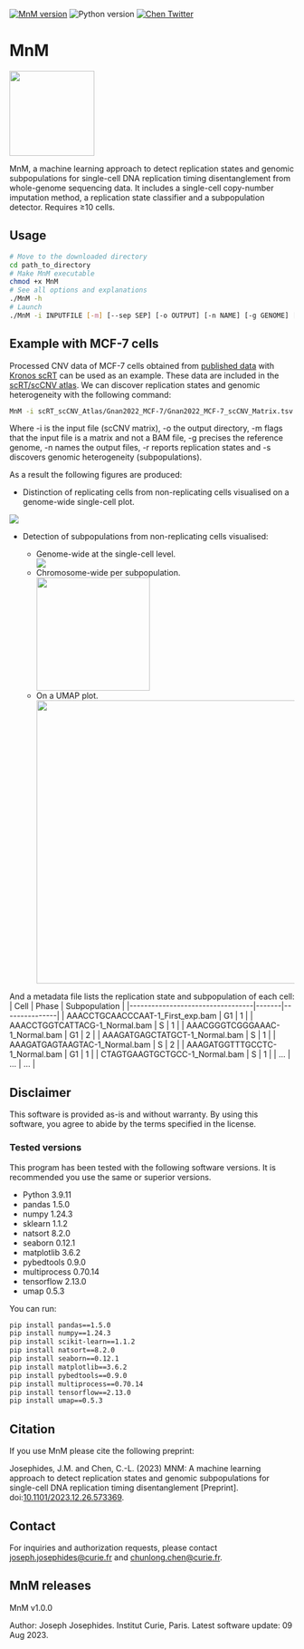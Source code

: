 [![MnM version](https://img.shields.io/badge/release-1.0.0-blue)](https://github.com/CL-CHEN-Lab/MnM/releases/latest)
![Python version](https://img.shields.io/badge/Python-3-yellow?logo=python)
[![Chen Twitter](https://img.shields.io/badge/Share%20it-black?logo=X)](https://twitter.com/TeamChenCurie)


# MnM

<img src="https://xfer.curie.fr/get/nil/DYswdDZesK2/MnM.logo.png" width="150" height="150" />

MnM, a machine learning approach to detect replication states and genomic subpopulations for single-cell DNA replication timing disentanglement from whole-genome sequencing data. It includes a single-cell copy-number imputation method, a replication state classifier and a subpopulation detector.
Requires ≥10 cells.

## Usage

```bash
# Move to the downloaded directory
cd path_to_directory
# Make MnM executable
chmod +x MnM
# See all options and explanations
./MnM -h
# Launch
./MnM -i INPUTFILE [-m] [--sep SEP] [-o OUTPUT] [-n NAME] [-g GENOME] [-w WINDOWSIZE] [--seed SEED] [--maxcells MAXCELLS] [-r] [-s] [--cpu CPU] [--CNcol CNCOL] [--Cellcol CELLCOL] [--groups GROUPS] [-p] [-b] [-v] [-h]
```

## Example with MCF-7 cells

Processed CNV data of MCF-7 cells obtained from [published data](https://www.nature.com/articles/s41467-022-30043-x) with [Kronos scRT](https://github.com/CL-CHEN-Lab/Kronos_scRT) can be used as an example. These data are included in the [scRT/scCNV atlas](https://github.com/CL-CHEN-Lab/MnM/tree/main/scRT_scCNV_Atlas). We can discover replication states and genomic heterogeneity with the following command:

```bash
MnM -i scRT_scCNV_Atlas/Gnan2022_MCF-7/Gnan2022_MCF-7_scCNV_Matrix.tsv.gz -o ~/Documents/MnM_test_MCF-7_MnM_Output -m -g hg38 -n MCF-7 -r -s
```
Where -i is the input file (scCNV matrix), -o the output directory, -m flags that the input file is a matrix and not a BAM file, -g precises the reference genome, -n names the output files, -r reports replication states and -s discovers genomic heterogeneity (subpopulations).

As a result the following figures are produced:

* Distinction of replicating cells from non-replicating cells visualised on a genome-wide single-cell plot.
<img src="https://xfer.curie.fr/get/nil/1qIlI8WRNx6/MCF-7_phases_scCNV_heatmap.png" />

<ul>
  <li>Detection of subpopulations from non-replicating cells visualised:</li>
    <ul>
	<li>Genome-wide at the single-cell level.</li>
<img src="https://xfer.curie.fr/get/nil/hwtBDWumJWs/MCF-7_subpopulations_scCNV_heatmap.png" />
	<li>Chromosome-wide per subpopulation.</li>
<img src="https://xfer.curie.fr/get/nil/YJgmnWjjkG5/MCF-7_subpopulations_median_CNs.png" width="200" />
	<li>On a UMAP plot.</li>
<img src="https://xfer.curie.fr/get/nil/y01Cv4WrkQJ/MCF-7_UMAP_Subpopulations.png" width="500" />
	</ul>
</ul>

And a metadata file lists the replication state and subpopulation of each cell:
| Cell                             | Phase | Subpopulation |
|----------------------------------|-------|---------------|
| AAACCTGCAACCCAAT-1_First_exp.bam | G1    | 1             |
| AAACCTGGTCATTACG-1_Normal.bam    | S     | 1             |
| AAACGGGTCGGGAAAC-1_Normal.bam    | G1    | 2             |
| AAAGATGAGCTATGCT-1_Normal.bam    | S     | 1             |
| AAAGATGAGTAAGTAC-1_Normal.bam    | S     | 2             |
| AAAGATGGTTTGCCTC-1_Normal.bam    | G1    | 1             |
| CTAGTGAAGTGCTGCC-1_Normal.bam    | S     | 1             |
| ...                              | ...   | ...           |


## Disclaimer

This software is provided as-is and without warranty. By using this software, you agree to abide by the terms specified in the license.

### Tested versions

This program has been tested with the following software versions. It is recommended you use the same or superior versions.
* Python 3.9.11
* pandas 1.5.0
* numpy 1.24.3
* sklearn 1.1.2
* natsort 8.2.0
* seaborn 0.12.1
* matplotlib 3.6.2
* pybedtools 0.9.0
* multiprocess 0.70.14
* tensorflow 2.13.0
* umap 0.5.3

You can run:
```bash
pip install pandas==1.5.0
pip install numpy==1.24.3
pip install scikit-learn==1.1.2
pip install natsort==8.2.0
pip install seaborn==0.12.1
pip install matplotlib==3.6.2
pip install pybedtools==0.9.0
pip install multiprocess==0.70.14
pip install tensorflow==2.13.0
pip install umap==0.5.3
```
## Citation

If you use MnM please cite the following preprint:

Josephides, J.M. and Chen, C.-L. (2023) MNM: A machine learning approach to detect replication states and genomic subpopulations for single-cell DNA replication timing disentanglement [Preprint]. doi:[10.1101/2023.12.26.573369](https://doi.org/10.1101/2023.12.26.573369).

## Contact

For inquiries and authorization requests, please contact [joseph.josephides@curie.fr](mailto:joseph.josephides@curie.fr) and [chunlong.chen@curie.fr](mailto:chunlong.chen@curie.fr).

## MnM releases

MnM v1.0.0

Author: Joseph Josephides.
Institut Curie, Paris.
Latest software update: 09 Aug 2023.
